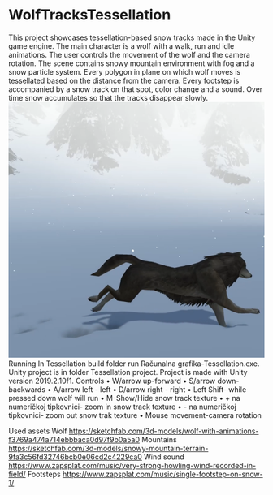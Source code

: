 # WolfTracksTessellation
This project showcases tessellation-based snow tracks made in the Unity game engine. The main character is a wolf with a walk, run and idle animations. The user controls the movement of the wolf and the camera rotation. The scene contains snowy mountain environment with fog and a snow particle system. Every polygon in plane on which wolf moves is tessellated based on the distance from the camera. Every footstep is accompanied by a snow track on that spot, color change and a sound. Over time snow accumulates so that the tracks disappear slowly.
![WolfTracks](2020MarkoCavalli.png)
Running
In Tessellation build folder run Računalna grafika-Tessellation.exe. 
Unity project is in folder Tessellation project. Project is made with Unity version 2019.2.10f1.
Controls
•	W/arrow up-forward
•	S/arrow down-backwards
•	A/arrow left - left
•	D/arrow right - right
•	Left Shift- while pressed down wolf will run
•	M-Show/Hide snow track texture
•	+ na numeričkoj tipkovnici- zoom in snow track texture
•	- na numeričkoj tipkovnici- zoom out snow trak texture
•	Mouse movement-camera rotation

Used assets
Wolf
https://sketchfab.com/3d-models/wolf-with-animations-f3769a474a714ebbbaca0d97f9b0a5a0
Mountains
https://sketchfab.com/3d-models/snowy-mountain-terrain-9fa3c56fd32746bcb0e06cd2c4229ca0
Wind sound
https://www.zapsplat.com/music/very-strong-howling-wind-recorded-in-field/
Footsteps
https://www.zapsplat.com/music/single-footstep-on-snow-1/
